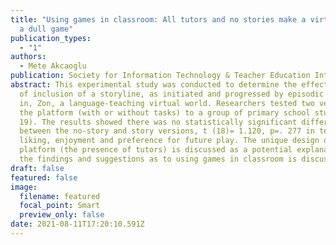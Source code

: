 ```yaml
---
title: "Using games in classroom: All tutors and no stories make a virtual world
  a dull game"
publication_types:
  - "1"
authors:
  - Mete Akcaoglu
publication: Society for Information Technology & Teacher Education International Conference
abstract: This experimental study was conducted to determine the effectiveness
  of inclusion of a storyline, as initiated and progressed by episodic tasks,
  in, Zon, a language-teaching virtual world. Researchers tested two versions of
  the platform (with or without tasks) to a group of primary school students (n=
  19). The results showed there was no statistically significant difference
  between the no-story and story versions, t (18)= 1.120, p=. 277 in terms of
  liking, enjoyment and preference for future play. The unique design of the
  platform (the presence of tutors) is discussed as a potential explanation of
  the findings and suggestions as to using games in classroom is discussed.
draft: false
featured: false
image:
  filename: featured
  focal_point: Smart
  preview_only: false
date: 2021-08-11T17:20:10.591Z
---
```

